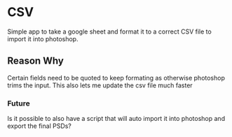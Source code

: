 # CSV

Simple app to take a google sheet and format it to a correct CSV file to import it into photoshop. 

## Reason Why
Certain fields need to be quoted to keep formating as otherwise photoshop trims the input. This also lets me update the csv file much faster


### Future
Is it possible to also have a script that will auto import it into photoshop and export the final PSDs?
